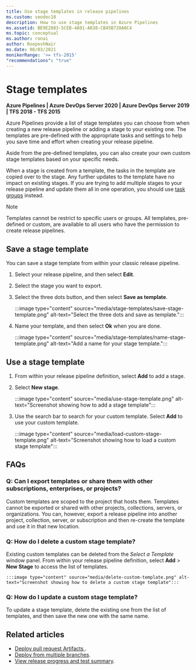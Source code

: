 ```yaml
---
title: Use stage templates in release pipelines
ms.custom: seodec18
description: How to use stage templates in Azure Pipelines
ms.assetid: BE9E2883-5CEB-4A91-A038-CB45B728A0C4
ms.topic: conceptual
ms.author: ronai
author: RoopeshNair
ms.date: 08/03/2021
monikerRange: '>= tfs-2015'
"recommendations": "true"
---
```


# Stage templates

**Azure Pipelines | Azure DevOps Server 2020 | Azure DevOps Server 2019 | TFS 2018 - TFS 2015**

Azure Pipelines provide a list of stage templates you can choose from when creating a new release pipeline or adding a stage to your existing one. The templates are pre-defined with the appropriate tasks and settings to help you save time and effort when creating your release pipeline.

Aside from the pre-defined templates, you can also create your own custom stage templates based on your specific needs.

When a stage is created from a template, the tasks in the template are copied over to the stage. Any further updates to the template have no impact on existing stages. If you are trying to add multiple stages to your release pipeline and update them all in one operation, you should use [task groups](../library/task-groups.md) instead.

> [!NOTE]
> Templates cannot be restrict to specific users or groups. All templates, pre-defined or custom, are available to all users who have the permission to create release pipelines.

## Save a stage template

You can save a stage template from within your classic release pipeline. 

1. Select your release pipeline, and then select **Edit**. 

1. Select the stage you want to export. 

1. Select the three dots button, and then select **Save as template**.

    :::image type="content" source="media/stage-templates/save-stage-template.png" alt-text="Select the three dots and save as template.":::

1. Name your template, and then select **Ok** when you are done.
  
    :::image type="content" source="media/stage-templates/name-stage-template.png" alt-text="Add a name for your stage template.":::

## Use a stage template

1. From within your release pipeline definition, select **Add** to add a stage. 

1. Select **New stage**.

    :::image type="content" source="media/use-stage-template.png" alt-text="Screenshot showing how to add a stage template":::

1. Use the search bar to search for your custom template. Select **Add** to use your custom template.

    :::image type="content" source="media/load-custom-stage-template.png" alt-text="Screenshot showing how to load a custom stage template":::

## FAQs

### Q: Can I export templates or share them with other subscriptions, enterprises, or projects?

Custom templates are scoped to the project that hosts them. Templates cannot be exported or shared with other projects, collections, servers, or organizations.
You can, however, export a release pipeline into another project, collection, server, or subscription and then re-create the template and use it in that new location.

### Q: How do I delete a custom stage template?

Existing custom templates can be deleted from the *Select a Template* window panel. From within your release pipeline definition, select **Add** > **New Stage** to access the list of templates.

    :::image type="content" source="media/delete-custom-template.png" alt-text="Screenshot showing how to delete a custom stage template":::

### Q: How do I update a custom stage template?

To update a stage template, delete the existing one from the list of templates, and then save the new one with the same name.

## Related articles

- [Deploy pull request Artifacts ](deploy-pull-request-builds.md).
- [Deploy from multiple branches](deploy-multiple-branches.md).
- [View release progress and test summary](visualize-release-test-progress.md).
